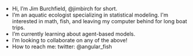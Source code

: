- Hi, I’m Jim Burchfield, @jimbirch for short.
- I’m an aquatic ecologist specializing in statistical modeling. I'm interested in math, fish, and leaving my computer behind for long boat trips.
- I’m currently learning about agent-based models.
- I’m looking to collaborate on any of the above!
- How to reach me:
    twitter: @angular_fish

<!---
jimbirch/jimbirch is a ✨ special ✨ repository because its `README.md` (this file) appears on your GitHub profile.
You can click the Preview link to take a look at your changes.
--->
